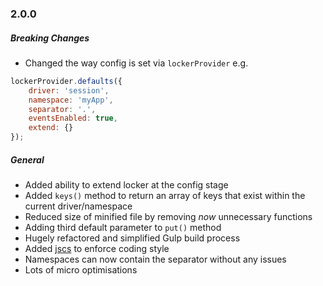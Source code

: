 ### 2.0.0

##### Breaking Changes

- Changed the way config is set via `lockerProvider` e.g.
```js
lockerProvider.defaults({
    driver: 'session',
    namespace: 'myApp',
    separator: '.',
    eventsEnabled: true,
    extend: {}
});
```

##### General

- Added ability to extend locker at the config stage
- Added `keys()` method to return an array of keys that exist within the current driver/namespace
- Reduced size of minified file by removing *now* unnecessary functions
- Adding third default parameter to `put()` method
- Hugely refactored and simplified Gulp build process
- Added [jscs](http://jscs.info/) to enforce coding style
- Namespaces can now contain the separator without any issues
- Lots of micro optimisations